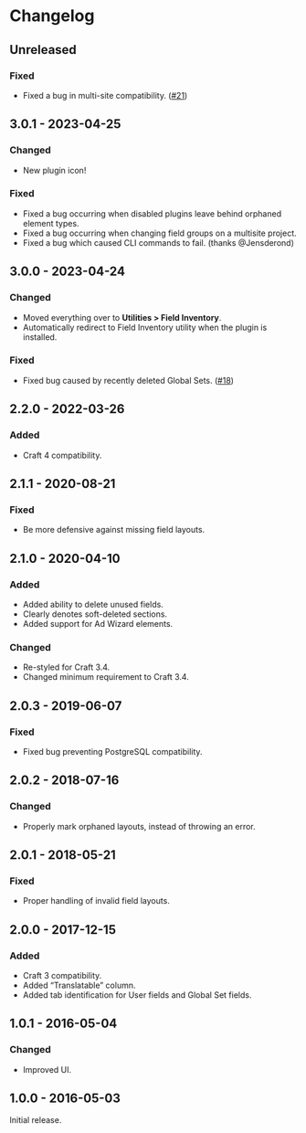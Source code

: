 # Changelog

## Unreleased

### Fixed
- Fixed a bug in multi-site compatibility. ([#21](https://github.com/doublesecretagency/craft-inventory/issues/21))

## 3.0.1 - 2023-04-25

### Changed
- New plugin icon!

### Fixed
- Fixed a bug occurring when disabled plugins leave behind orphaned element types.
- Fixed a bug occurring when changing field groups on a multisite project.
- Fixed a bug which caused CLI commands to fail. (thanks @Jensderond)

## 3.0.0 - 2023-04-24

### Changed
- Moved everything over to **Utilities > Field Inventory**.
- Automatically redirect to Field Inventory utility when the plugin is installed.

### Fixed
- Fixed bug caused by recently deleted Global Sets. ([#18](https://github.com/doublesecretagency/craft-inventory/issues/18))

## 2.2.0 - 2022-03-26

### Added
- Craft 4 compatibility.

## 2.1.1 - 2020-08-21

### Fixed
- Be more defensive against missing field layouts.

## 2.1.0 - 2020-04-10

### Added
- Added ability to delete unused fields.
- Clearly denotes soft-deleted sections.
- Added support for Ad Wizard elements.

### Changed
- Re-styled for Craft 3.4.
- Changed minimum requirement to Craft 3.4.

## 2.0.3 - 2019-06-07

### Fixed
- Fixed bug preventing PostgreSQL compatibility.

## 2.0.2 - 2018-07-16

### Changed
- Properly mark orphaned layouts, instead of throwing an error.

## 2.0.1 - 2018-05-21

### Fixed
- Proper handling of invalid field layouts.

## 2.0.0 - 2017-12-15

### Added
- Craft 3 compatibility.
- Added “Translatable” column.
- Added tab identification for User fields and Global Set fields.

## 1.0.1 - 2016-05-04

### Changed
- Improved UI.

## 1.0.0 - 2016-05-03

Initial release.
